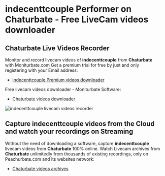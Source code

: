 # indecenttcouple Performer on Chaturbate - Free LiveCam videos downloader

## Chaturbate Live Videos Recorder

Monitor and record livecam videos of **indecenttcouple** from **Chaturbate** with Moniturbate.com
Get a premium trial for free by just and only registering with your Email address:
* [indecenttcouple Premium videos downloader](https://moniturbate.com/request-demo-licence-key.html)

Free livecam videos downloader - Moniturbate Software:
* [Chaturbate videos downloader](https://moniturbate.com/moniturbate-download-software.html)

![indecenttcouple livecam videos recorder](https://peachurnet.com/templates/moniturbate-software.png)


## Capture indecenttcouple videos from the Cloud and watch your recordings on Streaming

Without the need of downloading a software, capture **indecenttcouple** livecam videos from **Chaturbate** 100% online.
Watch Livecam archives from **Chaturbate** unlimitedly from thousands of existing recordings, only on Peachurbate.com and its websites network:
* [Chaturbate videos archives](https://peachurnet.com/)